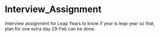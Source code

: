 # Interview_Assignment
Interview assignment for Leap Years to know if year is leap year so that, plan for one extra day 29-Feb can be done.
